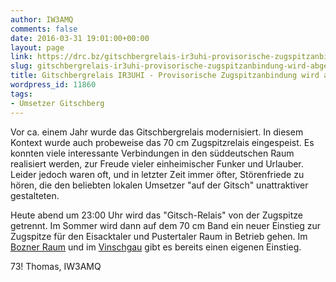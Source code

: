```yaml
---
author: IW3AMQ
comments: false
date: 2016-03-31 19:01:00+00:00
layout: page
link: https://drc.bz/gitschbergrelais-ir3uhi-provisorische-zugspitzanbindung-wird-abgeschalten/
slug: gitschbergrelais-ir3uhi-provisorische-zugspitzanbindung-wird-abgeschalten
title: Gitschbergrelais IR3UHI - Provisorische Zugspitzanbindung wird abgeschalten
wordpress_id: 11860
tags:
- Umsetzer Gitschberg
---
```


Vor ca. einem Jahr wurde das Gitschbergrelais modernisiert. In diesem Kontext wurde auch probeweise das 70 cm Zugspitzrelais eingespeist. Es konnten viele interessante Verbindungen in den süddeutschen Raum realisiert werden, zur Freude vieler einheimischer Funker und Urlauber. Leider jedoch waren oft, und in letzter Zeit immer öfter, Störenfriede zu hören, die den beliebten lokalen Umsetzer "auf der Gitsch" unattraktiver gestalteten.

Heute abend um 23:00 Uhr wird das "Gitsch-Relais" von der Zugspitze getrennt. Im Sommer wird dann auf dem 70 cm Band ein neuer Einstieg zur Zugspitze für den Eisacktaler und Pustertaler Raum in Betrieb gehen. Im [Bozner Raum](https://drc.bz/relaisstandorte/gantkofel/) und im [Vinschgau](https://drc.bz/relaisstandorte/chavalatsch/) gibt es bereits einen eigenen Einstieg.

73! Thomas, IW3AMQ
